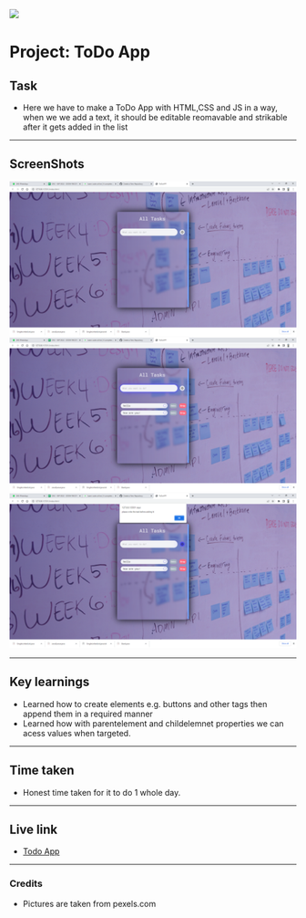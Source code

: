 ![](https://img.shields.io/badge/JS-ToDo_App-orange)

# Project: ToDo App

## Task

- Here we have to make a ToDo App with HTML,CSS and JS in a way, when we we add a text, it should be editable reomavable and strikable after it gets added in the list

---

## ScreenShots

![pic 1](./Screenshots/ToDoAPP%20-%20Google%20Chrome%2024-11-2022%2022_38_27.png)
![pic 2](./Screenshots/ToDoAPP%20-%20Google%20Chrome%2024-11-2022%2022_38_51.png)
![pic 2](./Screenshots/ToDoAPP%20-%20Google%20Chrome%2024-11-2022%2022_39_01.png)

---

## Key learnings

- Learned how to create elements e.g. buttons and other tags then append them in a required manner
- Learned how with parentelement and childelemnet properties we can acess values when targeted.

---

## Time taken

- Honest time taken for it to do 1 whole day.

---

## Live link

- [Todo App](https://js-assig-2-todo-app.netlify.app/)

---

### Credits

- Pictures are taken from pexels.com
